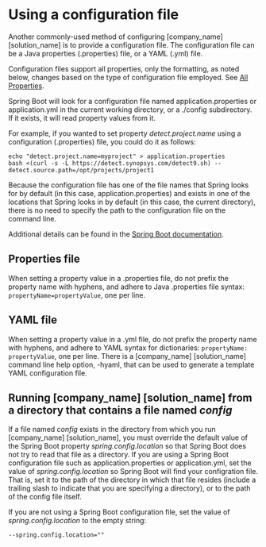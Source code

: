 # Using a configuration file

Another commonly-used method of configuring [company_name] [solution_name] is to provide a configuration file. The configuration file
can be a Java properties (.properties) file, or a YAML (.yml) file. 

<note type="note">Configuration files support all properties, only the formatting, as noted below, changes based on the type of configuration file employed. See [All Properties](../properties/all-properties.md).</note>

Spring Boot will look for a configuration file named application.properties or application.yml
in the current working directory, or a ./config subdirectory. If it exists, it will read
property values from it.

For example, if you wanted to set property *detect.project.name* using a configuration (.properties) file, you
could do it as follows:
````
echo "detect.project.name=myproject" > application.properties
bash <(curl -s -L https://detect.synopsys.com/detect9.sh) --detect.source.path=/opt/projects/project1
````
Because the configuration file has one of the file names that Spring looks for by default
(in this case, application.properties) and exists in one of the locations
that Spring looks in by default (in this case, the current directory), there is no need to specify the path
to the configuration file on the command line.

Additional details can be found in the [Spring Boot documentation](https://docs.spring.io/spring-boot/docs/2.4.5/reference/html/howto.html#howto-externalize-configuration).

## Properties file

When setting a property value in a .properties file, do not prefix the property name with hyphens, and adhere to Java .properties
file syntax: `propertyName=propertyValue`, one per line.

## YAML file

When setting a property value in a .yml file, do not prefix the property name with hyphens,
and adhere to YAML syntax for dictionaries: `propertyName: propertyValue`, one per line.
There is a [company_name] [solution_name] command line help option, -hyaml, that can be used to generate a template YAML configuration file. 

## Running [company_name] [solution_name] from a directory that contains a file named *config*

If a file named *config* exists in the directory from which you run [company_name] [solution_name], 
you must override the default value of the Spring Boot property *spring.config.location* so that Spring Boot does not try to read
that file as a directory. If you are using a Spring Boot configuration
file such as application.properties or application.yml, set the value of *spring.config.location* so Spring Boot will find your configration file.
That is, set it to the path of the directory in which that file resides (include a trailing slash to indicate that you are specifying a directory), or to the path of the config file itself.

If you are not using a Spring Boot configuration file, set the value of *spring.config.location* to the empty string:
````
--spring.config.location=""
````
